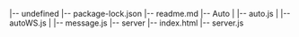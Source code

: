 |-- undefined
    |-- package-lock.json
    |-- readme.md
    |-- Auto
    |   |-- auto.js
    |   |-- autoWS.js
    |   |-- message.js
    |-- server
        |-- index.html
        |-- server.js
